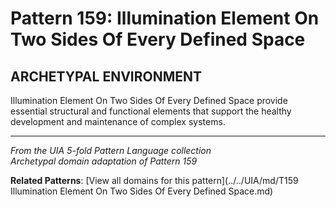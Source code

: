 # Pattern 159: Illumination Element On Two Sides Of Every Defined Space

## ARCHETYPAL ENVIRONMENT

Illumination Element On Two Sides Of Every Defined Space provide essential structural and functional elements that support the healthy development and maintenance of complex systems.

---

*From the UIA 5-fold Pattern Language collection*  
*Archetypal domain adaptation of Pattern 159*

**Related Patterns**: [View all domains for this pattern](../../UIA/md/T159 Illumination Element On Two Sides Of Every Defined Space.md)